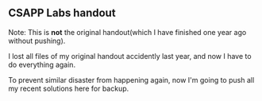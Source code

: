 ## CSAPP Labs handout

Note: This is **not** the original handout(which I have finished one year ago without pushing).

I lost all files of my original handout accidently last year, and now I have to do everything again.

To prevent similar disaster from happening again, now I'm going to push all my recent solutions here for backup.
